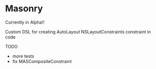 Masonry
=======

Currently in Alpha!!

Custom DSL for creating AutoLayout NSLayoutConstraints constraint in code

TODO
- more tests
- fix MASCompositeConstraint
